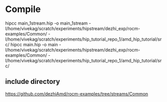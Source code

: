 # Compile
hipcc main_1stream.hip -o main_1stream -I/home/vivekag/scratch/experiments/hipstream/dezhi_exp/rocm-examples/Common/ -I/home/vivekag/scratch/experiments/hip_tutorial_repo_1/amd_hip_tutorial/src/
hipcc main.hip -o main -I/home/vivekag/scratch/experiments/hipstream/dezhi_exp/rocm-examples/Common/ -I/home/vivekag/scratch/experiments/hip_tutorial_repo_1/amd_hip_tutorial/src/

## include directory
https://github.com/dezhiAmd/rocm-examples/tree/streams/Common
